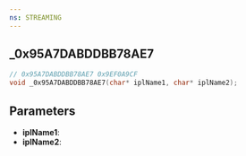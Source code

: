 ```yaml
---
ns: STREAMING
---
```

## _0x95A7DABDDBB78AE7

```c
// 0x95A7DABDDBB78AE7 0x9EF0A9CF
void _0x95A7DABDDBB78AE7(char* iplName1, char* iplName2);
```


## Parameters
* **iplName1**: 
* **iplName2**: 

